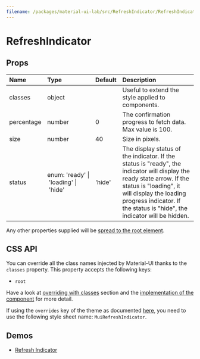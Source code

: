 ```yaml
---
filename: /packages/material-ui-lab/src/RefreshIndicator/RefreshIndicator.js
---
```


<!--- This documentation is automatically generated, do not try to edit it. -->

# RefreshIndicator



## Props

| Name | Type | Default | Description |
|:-----|:-----|:--------|:------------|
| <span class="prop-name">classes</span> | <span class="prop-type">object |  | Useful to extend the style applied to components. |
| <span class="prop-name">percentage</span> | <span class="prop-type">number | <span class="prop-default">0</span> | The confirmation progress to fetch data. Max value is 100. |
| <span class="prop-name">size</span> | <span class="prop-type">number | <span class="prop-default">40</span> | Size in pixels. |
| <span class="prop-name">status</span> | <span class="prop-type">enum:&nbsp;'ready'&nbsp;&#124;<br>&nbsp;'loading'&nbsp;&#124;<br>&nbsp;'hide'<br> | <span class="prop-default">'hide'</span> | The display status of the indicator. If the status is "ready", the indicator will display the ready state arrow. If the status is "loading", it will display the loading progress indicator. If the status is "hide", the indicator will be hidden. |

Any other properties supplied will be [spread to the root element](/guides/api#spread).

## CSS API

You can override all the class names injected by Material-UI thanks to the `classes` property.
This property accepts the following keys:
- `root`

Have a look at [overriding with classes](/customization/overrides#overriding-with-classes) section
and the [implementation of the component](https://github.com/mui-org/material-ui/tree/v1-beta/packages/material-ui-lab/src/RefreshIndicator/RefreshIndicator.js)
for more detail.

If using the `overrides` key of the theme as documented
[here](/customization/themes#customizing-all-instances-of-a-component-type),
you need to use the following style sheet name: `MuiRefreshIndicator`.

## Demos

- [Refresh Indicator](/lab/refresh-indicator)

